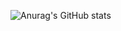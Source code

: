 ![Anurag's GitHub stats](https://github-readme-stats.vercel.app/api?username=maciejmagic&show_icons=true&theme=transparent)
